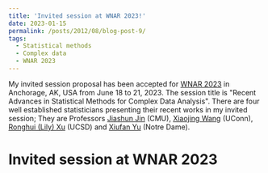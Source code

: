 ```yaml
---
title: 'Invited session at WNAR 2023!'
date: 2023-01-15
permalink: /posts/2012/08/blog-post-9/
tags:
  - Statistical methods
  - Complex data
  - WNAR 2023
---
```


My invited session proposal has been accepted for [WNAR 2023](https://www.wnar.org/wnar2023) in Anchorage, AK, USA from June 18 to 21, 2023. 
The session title is "Recent Advances in Statistical Methods for Complex Data Analysis". 
There are four well established statisticians presenting their recent works in my invited session; 
They are Professors [Jiashun Jin](https://www.cmu.edu/dietrich/statistics-datascience/people/faculty/jiashun-jin.html) (CMU), 
[Xiaojing Wang](https://statistics.uconn.edu/person/xiaojing-wang/) (UConn), 
[Ronghui (Lily) Xu](https://profiles.ucsd.edu/ronghui.xu) (UCSD) 
and [Xiufan Yu](https://acms.nd.edu/people/xiufan-yu/) (Notre Dame).

Invited session at WNAR 2023
=====
